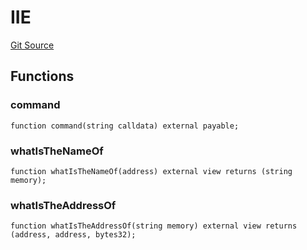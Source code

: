 # IIE
[Git Source](https://github.com/z0r0z/BaseSAFE/blob/49e83097a550e99e166bacce818c6debef62f7e0/src/DEAL/BaseDEALV0.sol)


## Functions
### command


```solidity
function command(string calldata) external payable;
```

### whatIsTheNameOf


```solidity
function whatIsTheNameOf(address) external view returns (string memory);
```

### whatIsTheAddressOf


```solidity
function whatIsTheAddressOf(string memory) external view returns (address, address, bytes32);
```

